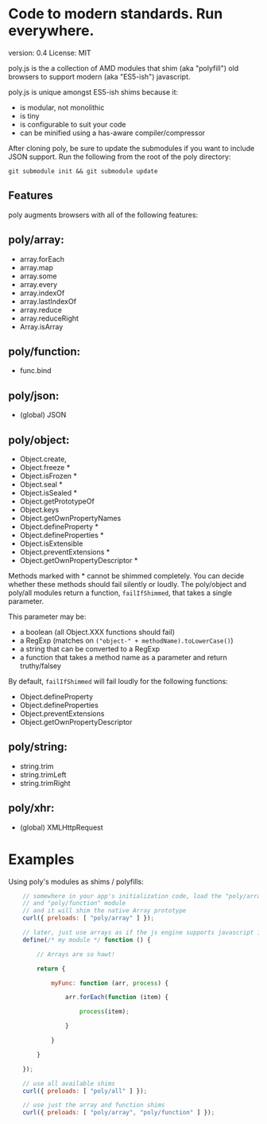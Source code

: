 Code to modern standards. Run everywhere.
=========

version: 0.4
License: MIT

poly.js is the a collection of AMD modules that shim (aka "polyfill")
old browsers to support modern (aka "ES5-ish") javascript.

poly.js is unique amongst ES5-ish shims because it:

* is modular, not monolithic
* is tiny
* is configurable to suit your code
* can be minified using a has-aware compiler/compressor

After cloning poly, be sure to update the submodules if you want to include
JSON support.  Run the following from the root of the poly directory:

```
git submodule init && git submodule update
```

Features
----

poly augments browsers with all of the following features:

poly/array:
---

* array.forEach
* array.map
* array.some
* array.every
* array.indexOf
* array.lastIndexOf
* array.reduce
* array.reduceRight
* Array.isArray

poly/function:
---

* func.bind

poly/json:
---

* (global) JSON

poly/object:
---

* Object.create,
* Object.freeze *
* Object.isFrozen *
* Object.seal *
* Object.isSealed *
* Object.getPrototypeOf
* Object.keys
* Object.getOwnPropertyNames
* Object.defineProperty *
* Object.defineProperties *
* Object.isExtensible
* Object.preventExtensions *
* Object.getOwnPropertyDescriptor *

Methods marked with * cannot be shimmed completely. You can decide whether
these methods should fail silently or loudly.  The poly/object and poly/all
modules return a function, `failIfShimmed`, that takes a single parameter.

This parameter may be:

* a boolean (all Object.XXX functions should fail)
* a RegExp (matches on `("object-" + methodName).toLowerCase()`)
* a string that can be converted to a RegExp
* a function that takes a method name as a parameter and return truthy/falsey

By default, `failIfShimmed` will fail loudly for the following functions:

* Object.defineProperty
* Object.defineProperties
* Object.preventExtensions
* Object.getOwnPropertyDescriptor

poly/string:
---

* string.trim
* string.trimLeft
* string.trimRight

poly/xhr:
---

* (global) XMLHttpRequest

Examples
==========

Using poly's modules as shims / polyfills:

```js
	// somewhere in your app's initialization code, load the "poly/array"
	// and "poly/function" module
	// and it will shim the native Array prototype
	curl({ preloads: [ "poly/array" ] });

	// later, just use arrays as if the js engine supports javascript 1.7!
	define(/* my module */ function () {

		// Arrays are so hawt!

		return {

			myFunc: function (arr, process) {

				arr.forEach(function (item) {

					process(item);

				}

			}

		}

	});
```

```js
	// use all available shims
	curl({ preloads: [ "poly/all" ] });
```

```js
	// use just the array and function shims
	curl({ preloads: [ "poly/array", "poly/function" ] });
```

